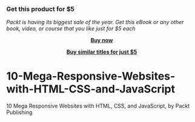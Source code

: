 
### Get this product for $5

<i>Packt is having its biggest sale of the year. Get this eBook or any other book, video, or course that you like just for $5 each</i>


<b><p align='center'>[Buy now](https://packt.link/9781801073578)</p></b>


<b><p align='center'>[Buy similar titles for just $5](https://subscription.packtpub.com/search)</p></b>


# 10-Mega-Responsive-Websites-with-HTML-CSS-and-JavaScript
10 Mega Responsive Websites with HTML, CSS, and JavaScript, by Packt Publishing
